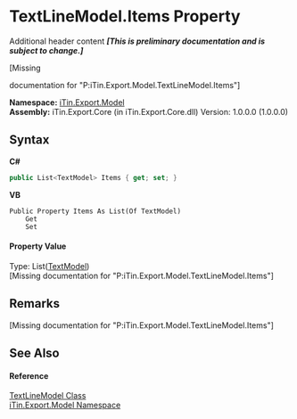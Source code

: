 # TextLineModel.Items Property 
Additional header content _**\[This is preliminary documentation and is subject to change.\]**_

\[Missing <summary> documentation for "P:iTin.Export.Model.TextLineModel.Items"\]

**Namespace:**&nbsp;<a href="ef57ffcc-e95e-b212-5a46-9aa6f5a3511f">iTin.Export.Model</a><br />**Assembly:**&nbsp;iTin.Export.Core (in iTin.Export.Core.dll) Version: 1.0.0.0 (1.0.0.0)

## Syntax

**C#**<br />
``` C#
public List<TextModel> Items { get; set; }
```

**VB**<br />
``` VB
Public Property Items As List(Of TextModel)
	Get
	Set
```


#### Property Value
Type: List(<a href="73c12369-0c3b-a1f3-bd2d-de08d23c9d1c">TextModel</a>)<br />\[Missing <value> documentation for "P:iTin.Export.Model.TextLineModel.Items"\]

## Remarks
\[Missing <remarks> documentation for "P:iTin.Export.Model.TextLineModel.Items"\]

## See Also


#### Reference
<a href="479311c8-7a71-c389-fddb-0a886bb2cfe4">TextLineModel Class</a><br /><a href="ef57ffcc-e95e-b212-5a46-9aa6f5a3511f">iTin.Export.Model Namespace</a><br />